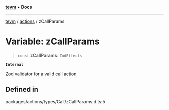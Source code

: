 [**tevm**](../../README.md) • **Docs**

***

[tevm](../../modules.md) / [actions](../README.md) / zCallParams

# Variable: zCallParams

> `const` **zCallParams**: `ZodEffects`

**`Internal`**

Zod validator for a valid call action

## Defined in

packages/actions/types/Call/zCallParams.d.ts:5
